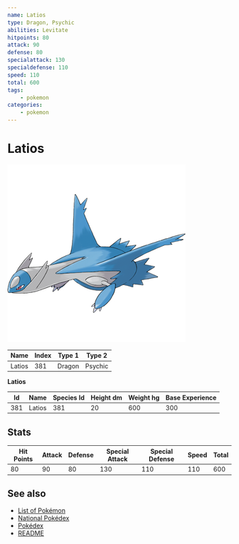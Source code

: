 ```yaml
---
name: Latios
type: Dragon, Psychic
abilities: Levitate
hitpoints: 80
attack: 90
defense: 80
specialattack: 130
specialdefense: 110
speed: 110
total: 600
tags:
    - pokemon
categories:
    - pokemon
---
```


# Latios


![Latios](images/381.png)

| **Name** | **Index** | **Type 1** | **Type 2** |
|----|----|----|----|
| Latios | 381 | Dragon | Psychic  |

**Latios** 




| **Id** | **Name** | **Species Id** | **Height dm** | **Weight hg** | **Base Experience** |
|--------|----------|----------------|------------|------------|---------------------|
| 381 | Latios | 381 | 20 | 600 | 300 |



## Stats

| **Hit Points** | **Attack** | **Defense** | **Special Attack** | **Special Defense** | **Speed** | **Total** |
|----------------|------------|-------------|--------------------|---------------------|-----------|-----------|
| 80 | 90 | 80 | 130 | 110 | 110 | 600 |

## See also

- [List of Pokémon](../pokemon.md)
- [National Pokédex](../national_pokedex.md)
- [Pokédex](../pokedex.md)
- [README](../README.md)
